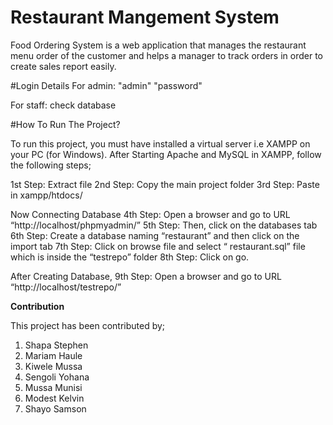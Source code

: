 # **Restaurant Mangement System**

Food Ordering System is a web application that manages the restaurant menu order of the customer and helps a manager to track orders in order to create sales report easily.

#Login Details
For admin:
"admin"
"password"

For staff:
check database


#How To Run The Project?

To run this project, you must have installed a virtual server i.e XAMPP on your PC (for Windows).
After Starting Apache and MySQL in XAMPP, follow the following steps;

1st Step: Extract file
2nd Step: Copy the main project folder
3rd Step: Paste in xampp/htdocs/

Now Connecting Database
4th Step: Open a browser and go to URL “http://localhost/phpmyadmin/”
5th Step: Then, click on the databases tab
6th Step: Create a database naming “restaurant” and then click on the import tab
7th Step: Click on browse file and select “ restaurant.sql” file which is inside the “testrepo” folder
8th Step: Click on go.

After Creating Database,
9th Step: Open a browser and go to URL “http://localhost/testrepo/”


**Contribution**

This project has been contributed by;
 1. Shapa Stephen
 2. Mariam Haule
 3. Kiwele Mussa
 4. Sengoli Yohana
 5. Mussa Munisi
 6. Modest Kelvin
 7. Shayo Samson
